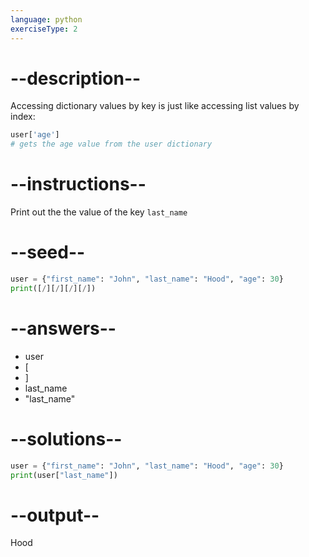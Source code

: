 ```yaml
---
language: python
exerciseType: 2
---
```


# --description--

Accessing dictionary values by key is just like accessing list values by index:
```python
user['age']
# gets the age value from the user dictionary
```

# --instructions--

Print out the the value of the key `last_name`

# --seed--

```python
user = {"first_name": "John", "last_name": "Hood", "age": 30}
print([/][/][/][/])
```

# --answers--

- user
- [
- ]
- last_name
- "last_name"

# --solutions--

```python
user = {"first_name": "John", "last_name": "Hood", "age": 30}
print(user["last_name"])
```

# --output--

Hood
